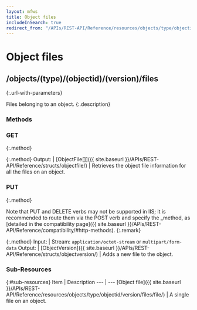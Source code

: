 ```yaml
---
layout: mfws
title: Object files
includeInSearch: true
redirect_from: "/APIs/REST-API/Reference/resources/objects/type/objectid/version/files.html"
---
```


# Object files

## /objects/(type)/(objectid)/(version)/files
{:.url-with-parameters}

Files belonging to an object. 
{:.description}

### Methods

### GET
{:.method}

{:.method}
Output: | [ObjectFile[]]({{ site.baseurl }}/APIs/REST-API/Reference/structs/objectfile/)
| Retrieves the object file information for all the files on an object. 

### PUT
{:.method}

Note that PUT and DELETE verbs may not be supported in IIS; it is recommended to route them via the POST verb and specify the _method, as [detailed in the compatibility page]({{ site.baseurl }}/APIs/REST-API/Reference/compatibility/#http-methods).
{:.remark}

{:.method}
Input: | Stream: `application/octet-stream` or `multipart/form-data`
Output: | [ObjectVersion]({{ site.baseurl }}/APIs/REST-API/Reference/structs/objectversion/)
| Adds a new file to the object. 

### Sub-Resources

{:#sub-resources}
Item | Description
--- | ---
[Object file]({{ site.baseurl }}/APIs/REST-API/Reference/resources/objects/type/objectid/version/files/file/) | A single file on an object.
